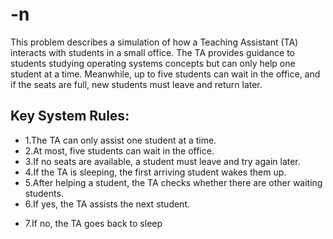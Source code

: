 # -n
This problem describes a simulation of how a Teaching Assistant (TA) interacts with students in a small office. The TA provides guidance to students studying operating systems concepts but can only help one student at a time. Meanwhile, up to five students can wait in the office, and if the seats are full, new students must leave and return later.


## Key System Rules:
* 1.The TA can only assist one student at a time.
* 2.At most, five students can wait in the office.
* 3.If no seats are available, a student must leave and try again later.
* 4.If the TA is sleeping, the first arriving student wakes them up.
* 5.After helping a student, the TA checks whether there are other waiting students.
* 6.If yes, the TA assists the next student.
+ 7.If no, the TA goes back to sleep
 
